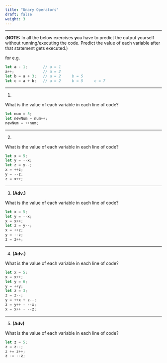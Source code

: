 ```yaml
---
title: "Unary Operators"
draft: false
weight: 3
---
```


---


(**NOTE:** In all the below exercises **y**ou have to predict the output yourself without running/executing the code. Predict the value of each variable after that statement gets executed.)

for e.g.

```jsx
let a - 1;       // a = 1
a++;             // a = 2
let b = a + 3;   // a = 2     b = 5
let c = a + b;   // a = 2     b = 5     c = 7
```

---

1.

What is the value of each variable in each line of code?

```jsx
let num = 5;
let newNum = num++;
newNum = ++num;
```
---

2. 

What is the value of each variable in each line of code?

```jsx
let x = 5;             
let y = --x;           
let z = y--;           
x = ++z;               
y = --z;               
z = x++;               
```

---


3. **(Adv.)**

What is the value of each variable in each line of code?

```jsx
let x = 5;              
let y = --x;            
x = x++;                
let z = y--;            
x = ++z;                
y = --z;                
z = z++;                
```

---

4. **(Adv.)**

What is the value of each variable in each line of code?

```jsx
let x = 5;           
x = x++;             
let y = 6;           
y = ++y;             
let z = 3;           
z = z--;             
y = ++x + z--;       
z = y++ - --x;       
x = x++ - --z;       
```

---

5. **(Adv)**

What is the value of each variable in each line of code?

```jsx
let z = 5;         
z = z--;           
z += z++;          
z -= --z;
```
